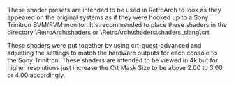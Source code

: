 These shader presets are intended to be used in RetroArch to look as they appeared on the original systems as if they were hooked up to a Sony Trinitron BVM/PVM monitor. It's recommended to place these shaders in the directory \RetroArch\shaders or \RetroArch\shaders\shaders_slang\crt

These shaders were put together by using crt-guest-advanced and adjusting the settings to match the hardware outputs for each console to the Sony Trinitron. These shaders are intended to be viewed in 4k but for higher resolutions just increase the Crt Mask Size to be above 2.00 to 3.00 or 4.00 accordingly.
